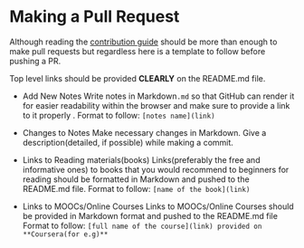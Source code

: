 # Making a Pull Request
Although reading the [contribution guide](https://github.com/Jarmos-san/R_Notes/blob/master/CODE_OF_CONDUCT.md) should be more than enough to make pull requests but regardless here is a template to follow before pushing a PR.

Top level links should be provided **CLEARLY** on the README.md file.

- Add New Notes
Write notes in Markdown`.md` so that GitHub can render it for easier readability within the browser and make sure to provide a link to it properly .
Format to follow:
```[notes name](link)```

- Changes to Notes
Make necessary changes in Markdown. Give a description(detailed, if possible) while making a commit.	

- Links to Reading materials(books)
Links(preferably the free and informative ones) to books that you would recommend to beginners for reading should be formatted in Markdown and pushed to the README.md file.
Format to follow:
```[name of the book](link)```

- Links to MOOCs/Online Courses
Links to MOOCs/Online Courses should be provided in Markdown format and pushed to the README.md file
Format to follow:
```[full name of the course](link) provided on **Coursera(for e.g)**```
